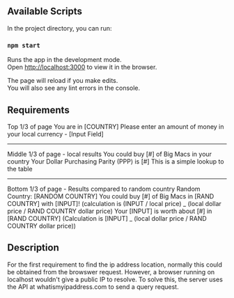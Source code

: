 ## Available Scripts

In the project directory, you can run:

### `npm start`

Runs the app in the development mode.<br />
Open [http://localhost:3000](http://localhost:3000) to view it in the browser.

The page will reload if you make edits.<br />
You will also see any lint errors in the console.

## Requirements

Top 1/3 of page
You are in [COUNTRY]
Please enter an amount of money in your local
currency - [Input Field]

---

Middle 1/3 of page - local results
You could buy [#] of Big Macs in your country
Your Dollar Purchasing Parity (PPP) is [#]
This is a simple lookup to the table

---

Bottom 1/3 of page - Results compared to random
country
Random Country: [RANDOM COUNTRY]
You could buy [#] of Big Macs in [RAND COUNTRY]
with [INPUT]!
(calculation is (INPUT / local price) _ (local dollar
price / RAND COUNTRY dollar price)
Your [INPUT] is worth about [#] in [RAND COUNTRY]
(Calculation is [INPUT] _ (local dollar price / RAND
COUNTRY dollar price))

## Description

For the first requirement to find the ip address location, normally this could be obtained from the browswer request. However, a browser running on localhost wouldn't give a public IP to resolve. To solve this, the server uses the API at whatismyipaddress.com to send a query request.
